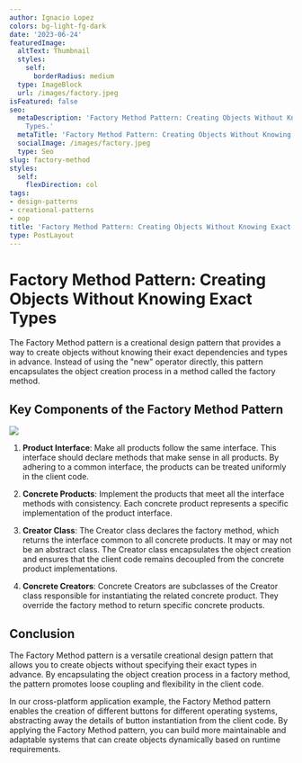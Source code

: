 ```yaml
---
author: Ignacio Lopez
colors: bg-light-fg-dark
date: '2023-06-24'
featuredImage:
  altText: Thumbnail
  styles:
    self:
      borderRadius: medium
  type: ImageBlock
  url: /images/factory.jpeg
isFeatured: false
seo:
  metaDescription: 'Factory Method Pattern: Creating Objects Without Knowing Exact
    Types.'
  metaTitle: 'Factory Method Pattern: Creating Objects Without Knowing Exact Types'
  socialImage: /images/factory.jpeg
  type: Seo
slug: factory-method
styles:
  self:
    flexDirection: col
tags:
- design-patterns
- creational-patterns
- oop
title: 'Factory Method Pattern: Creating Objects Without Knowing Exact Types'
type: PostLayout
---
```


# Factory Method Pattern: Creating Objects Without Knowing Exact Types

The Factory Method pattern is a creational design pattern that provides a way to create objects without knowing their exact dependencies and types in advance. Instead of using the "new" operator directly, this pattern encapsulates the object creation process in a method called the factory method.

## Key Components of the Factory Method Pattern

![](./images/factory.png)

1.  **Product Interface**: Make all products follow the same interface. This interface should declare methods that make sense in all products. By adhering to a common interface, the products can be treated uniformly in the client code.
    
2.  **Concrete Products**: Implement the products that meet all the interface methods with consistency. Each concrete product represents a specific implementation of the product interface.
    
3.  **Creator Class**: The Creator class declares the factory method, which returns the interface common to all concrete products. It may or may not be an abstract class. The Creator class encapsulates the object creation and ensures that the client code remains decoupled from the concrete product implementations.
    
4.  **Concrete Creators**: Concrete Creators are subclasses of the Creator class responsible for instantiating the related concrete product. They override the factory method to return specific concrete products.
    


## Conclusion

The Factory Method pattern is a versatile creational design pattern that allows you to create objects without specifying their exact types in advance. By encapsulating the object creation process in a factory method, the pattern promotes loose coupling and flexibility in the client code.

In our cross-platform application example, the Factory Method pattern enables the creation of different buttons for different operating systems, abstracting away the details of button instantiation from the client code. By applying the Factory Method pattern, you can build more maintainable and adaptable systems that can create objects dynamically based on runtime requirements.